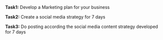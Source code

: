 **Task1:**
Develop a Marketing plan for your business

**Task2:**
Create a social media strategy for 7 days

**Task3:**
Do posting according the social media content strategy developed for 7 days
